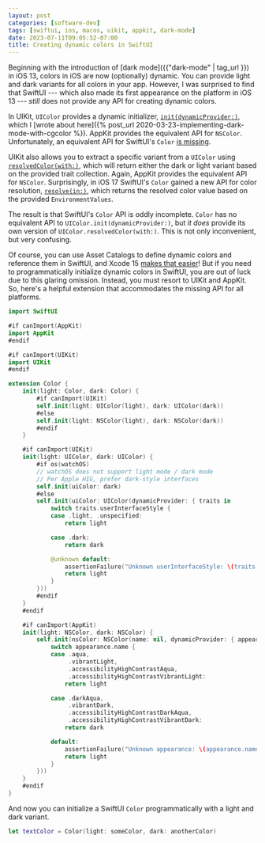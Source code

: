 ```yaml
---
layout: post
categories: [software-dev]
tags: [swiftui, ios, macos, uikit, appkit, dark-mode]
date: 2023-07-11T09:05:52-07:00
title: Creating dynamic colors in SwiftUI
---
```


Beginning with the introduction of [dark mode]({{"dark-mode" | tag_url }}) in iOS 13, colors in iOS are now (optionally) dynamic. You can provide light and dark variants for all colors in your app. However, I was surprised to find that SwiftUI --- which also made its first appearance on the platform in iOS 13 --- _still_ does not provide any API for creating dynamic colors.

<!--excerpt-->

In UIKit, `UIColor` provides a dynamic initializer, [`init(dynamicProvider:)`](https://developer.apple.com/documentation/uikit/uicolor/3238041-init), which I [wrote about here]({% post_url 2020-03-23-implementing-dark-mode-with-cgcolor %}). AppKit provides the equivalent API for `NSColor`. Unfortunately, an equivalent API for SwiftUI's `Color` [is missing](https://developer.apple.com/documentation/swiftui/color).

UIKit also allows you to extract a specific variant from a `UIColor` using [`resolvedColor(with:)`](https://developer.apple.com/documentation/uikit/uicolor/3238042-resolvedcolor), which will return either the dark or light variant based on the provided trait collection. Again, AppKit provides the equivalent API for `NSColor`. Surprisingly, in iOS 17 SwiftUI's `Color` gained a new API for color resolution, [`resolve(in:)`](https://developer.apple.com/documentation/swiftui/color/resolve(in:)), which returns the resolved color value based on the provided `EnvironmentValues`.

The result is that SwiftUI's `Color` API is oddly incomplete. `Color` has no equivalent API to `UIColor.init(dynamicProvider:)`, but _it does_ provide its own version of `UIColor.resolvedColor(with:)`. This is not only inconvenient, but very confusing.

Of course, you can use Asset Catalogs to define dynamic colors and reference them in SwiftUI, and Xcode 15 [makes that easier](https://nilcoalescing.com/blog/Xcode15Assets/)! But if you need to programmatically initialize dynamic colors in SwiftUI, you are out of luck due to this glaring omission. Instead, you must resort to UIKit and AppKit. So, here's a helpful extension that accommodates the missing API for all platforms.

```swift
import SwiftUI

#if canImport(AppKit)
import AppKit
#endif

#if canImport(UIKit)
import UIKit
#endif

extension Color {
    init(light: Color, dark: Color) {
        #if canImport(UIKit)
        self.init(light: UIColor(light), dark: UIColor(dark))
        #else
        self.init(light: NSColor(light), dark: NSColor(dark))
        #endif
    }

    #if canImport(UIKit)
    init(light: UIColor, dark: UIColor) {
        #if os(watchOS)
        // watchOS does not support light mode / dark mode
        // Per Apple HIG, prefer dark-style interfaces
        self.init(uiColor: dark)
        #else
        self.init(uiColor: UIColor(dynamicProvider: { traits in
            switch traits.userInterfaceStyle {
            case .light, .unspecified:
                return light

            case .dark:
                return dark

            @unknown default:
                assertionFailure("Unknown userInterfaceStyle: \(traits.userInterfaceStyle)")
                return light
            }
        }))
        #endif
    }
    #endif

    #if canImport(AppKit)
    init(light: NSColor, dark: NSColor) {
        self.init(nsColor: NSColor(name: nil, dynamicProvider: { appearance in
            switch appearance.name {
            case .aqua,
                 .vibrantLight,
                 .accessibilityHighContrastAqua,
                 .accessibilityHighContrastVibrantLight:
                return light

            case .darkAqua,
                 .vibrantDark,
                 .accessibilityHighContrastDarkAqua,
                 .accessibilityHighContrastVibrantDark:
                return dark

            default:
                assertionFailure("Unknown appearance: \(appearance.name)")
                return light
            }
        }))
    }
    #endif
}
```

And now you can initialize a SwiftUI `Color` programmatically with a light and dark variant.

```swift
let textColor = Color(light: someColor, dark: anotherColor)
```
